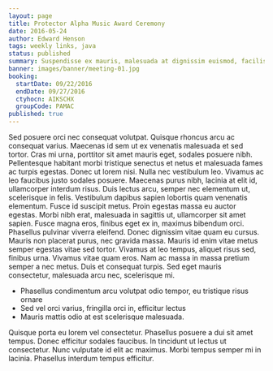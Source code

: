 ```yaml
---
layout: page
title: Protector Alpha Music Award Ceremony
date: 2016-05-24
author: Edward Henson
tags: weekly links, java
status: published
summary: Suspendisse ex mauris, malesuada at dignissim euismod, facilisis.
banner: images/banner/meeting-01.jpg
booking:
  startDate: 09/22/2016
  endDate: 09/27/2016
  ctyhocn: AIKSCHX
  groupCode: PAMAC
published: true
---
```

Sed posuere orci nec consequat volutpat. Quisque rhoncus arcu ac consequat varius. Maecenas id sem ut ex venenatis malesuada et sed tortor. Cras mi urna, porttitor sit amet mauris eget, sodales posuere nibh. Pellentesque habitant morbi tristique senectus et netus et malesuada fames ac turpis egestas. Donec ut lorem nisi. Nulla nec vestibulum leo. Vivamus ac leo faucibus justo sodales posuere. Maecenas purus nibh, lacinia at elit id, ullamcorper interdum risus. Duis lectus arcu, semper nec elementum ut, scelerisque in felis. Vestibulum dapibus sapien lobortis quam venenatis elementum. Fusce id suscipit metus. Proin egestas massa eu auctor egestas. Morbi nibh erat, malesuada in sagittis ut, ullamcorper sit amet sapien. Fusce magna eros, finibus eget ex in, maximus bibendum orci. Phasellus pulvinar viverra eleifend.
Donec dignissim vitae quam eu cursus. Mauris non placerat purus, nec gravida massa. Mauris id enim vitae metus semper egestas vitae sed tortor. Vivamus at leo tempus, aliquet risus sed, finibus urna. Vivamus vitae quam eros. Nam ac massa in massa pretium semper a nec metus. Duis et consequat turpis. Sed eget mauris consectetur, malesuada arcu nec, scelerisque mi.

* Phasellus condimentum arcu volutpat odio tempor, eu tristique risus ornare
* Sed vel orci varius, fringilla orci in, efficitur lectus
* Mauris mattis odio at est scelerisque malesuada.

Quisque porta eu lorem vel consectetur. Phasellus posuere a dui sit amet tempus. Donec efficitur sodales faucibus. In tincidunt ut lectus ut consectetur. Nunc vulputate id elit ac maximus. Morbi tempus semper mi in lacinia. Phasellus interdum tempus efficitur.
